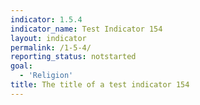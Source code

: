 ```yaml
---
indicator: 1.5.4
indicator_name: Test Indicator 154
layout: indicator
permalink: /1-5-4/
reporting_status: notstarted
goal: 
  - 'Religion'
title: The title of a test indicator 154
---
```

